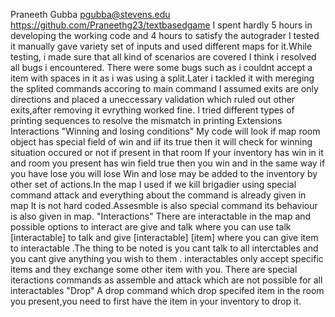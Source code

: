 Praneeth Gubba pgubba@stevens.edu
https://github.com/Praneethg23/textbasedgame
I spent hardly 5 hours in developing the working code and 4 hours to satisfy the autograder
I tested it manually gave variety set of inputs and used different maps for it.While testing, i made sure that all kind of scenarios are covered
I think i resolved all bugs i encountered.
There were some bugs such as i couldnt accept a item with spaces in it as i was using a split.Later i tackled it with mereging the splited commands accoring to main command
I assumed exits are only directions and placed a uneccessary validation which ruled out other exits,after removing it evrything worked fine.
I tried different types of printing sequences to resolve the mismatch in printing
Extensions
Interactions
"Winning and losing conditions"
My code will look if map room object has special field of win and iif its true then it will check for winning situation occured or not if present in that room
If your inventory has win in it and room you present has win field true then you win and in the same way if you have lose you will lose
Win and lose may be added to the inventory by other set of actions.In the map I used if we kill brigadier using special command attack and everything about the command is already given in map 
It is not hard coded.Assesmble is also special command its behaviour is also given in map.
"Interactions"
There are interactable in the map and possible options to interact are give and talk where you can use talk [interactable] to talk and 
give [interactable] [item] where you can give item to interactable .The thing to be noted is you cant talk to all interctables and you cant give anything you wish to them .
interactables only accept specific items and they exchange some other item with you.
There are special iteractions commands as assemble and attack which are not possible for all interactables
"Drop"
A drop command which drop specifed item in the room you present,you need to first have the item in your inventory to drop it.


